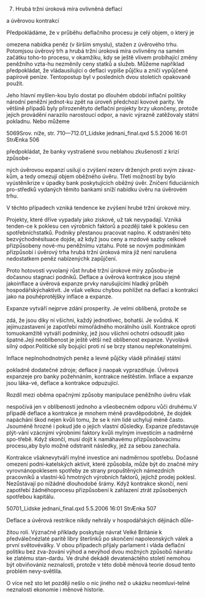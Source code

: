 
7. Hrubá tržní úroková míra ovlivněná deflací

a úvěrovou kontrakcí

Předpokládáme, že v průběhu deflačního procesu je celý objem, o který je

omezena nabídka peněz (v širším smyslu), stažen z úvěrového trhu. Potomjsou úvěrový trh a hrubá tržní úroková míra ovlivněny na samém začátku toho-to procesu, v okamžiku, kdy se ještě vlivem probíhající změny peněžního vzta-hu nezměnily ceny statků a služeb. Můžeme například předpokládat, že vládausilující o deflaci vypíše půjčku a zničí vypůjčené papírové peníze. Tentopostup byl v posledních dvou stoletích opakovaně použit.

Jeho hlavní myšlen-kou bylo dostat po dlouhém období inflační politiky národní peněžní jednot-ku zpět na úroveň předchozí kovové parity. Ve většině případů byly přirozenětyto deflační projekty brzy ukončeny, protože jejich provádění narazilo narostoucí odpor, a navíc výrazně zatěžovaly státní pokladnu. Nebo můžeme

5069Srov. níže, str. 710—712.01_Lidske jednani_final.qxd 5.5.2006 16:01 StrÆnka 506

předpokládat, že banky vystrašené svou neblahou zkušeností z krizí způsobe-

ných úvěrovou expanzí usilují o zvýšení rezerv držených proti svým závaz-kům, a tedy omezují objem oběžného úvěru. Třetí možností by bylo vyústěníkrize v úpadky bank poskytujících oběžný úvěr. Zničení fiduciárních pro-středků vydaných těmito bankami sníží nabídku úvěru na úvěrovém trhu.

V těchto případech vzniká tendence ke zvýšení hrubé tržní úrokové míry.

Projekty, které dříve vypadaly jako ziskové, už tak nevypadají. Vzniká tenden-ce k poklesu cen výrobních faktorů a později také k poklesu cen spotřebníchstatků. Podniky přestanou pracovat naplno. K odstranění této bezvýchodnésituace dojde, až když jsou ceny a mzdové sazby celkově přizpůsobeny nové-mu peněžnímu vztahu. Poté se novým podmínkám přizpůsobí i úvěrový trha hrubá tržní úroková míra již není narušena nedostatkem peněz nabízenýchk zapůjčení.

Proto hotovostí vyvolaný růst hrubé tržní úrokové míry způsobu-je dočasnou stagnaci podniků. Deflace a úvěrová kontrakce jsou stejně jakoinflace a úvěrová expanze prvky narušujícími hladký průběh hospodářskýchaktivit. Je však velkou chybou pohlížet na deflaci a kontrakci jako na pouhéprotějšky inflace a expanze.

Expanze vytváří nejprve zdání prosperity. Je velmi oblíbená, protože se

zdá, že jsou díky ní všichni, každý jednotlivec, bohatší. Je svůdná. K jejímuzastavení je zapotřebí mimořádného morálního úsilí. Kontrakce oproti tomuokamžitě vytváří podmínky, jež jsou všichni ochotni odsoudit jako špatné.Její neoblíbenost je ještě větší než oblíbenost expanze. Vyvolává silný odpor.Politické síly bojující proti ní se brzy stanou nepřekonatelnými.

Inflace neplnohodnotných peněz a levné půjčky vládě přinášejí státní

pokladně dodatečné zdroje; deflace ji naopak vyprazdňuje. Úvěrová expanzeje pro banky požehnáním, kontrakce neštěstím. Inflace a expanze jsou láka-vé, deflace a kontrakce odpuzující.

Rozdíl mezi oběma opačnými způsoby manipulace peněžního úvěru však

nespočívá jen v oblíbenosti jednoho a všeobecném odporu vůči druhému.V případě deflace a kontrakce je mnohem méně pravděpodobné, že dojdek napáchání škod nejen kvůli tomu, že se k nim lidé uchylují méně často. Jsouméně hrozné i pokud jde o jejich vlastní důsledky. Expanze představuje plýt-vání vzácnými výrobními faktory kvůli mylným investicím a nadměrné spo-třebě. Když skončí, musí dojít k namáhavému přizpůsobovacímu procesu,aby bylo možné odstranit následky, jež za sebou zanechala.

Kontrakce všaknevytváří mylné investice ani nadměrnou spotřebu. Dočasné omezení podni-katelských aktivit, které způsobila, může být do značné míry vyrovnánopoklesem spotřeby ze strany propuštěných námezdních pracovníků a vlastní-ků hmotných výrobních faktorů, jejichž prodej poklesl. Nezůstávají po nížádné dlouhodobé šrámy. Když kontrakce skončí, není zapotřebí žádnéhoprocesu přizpůsobení k zahlazení ztrát způsobených spotřebou kapitálu.

50701_Lidske jednani_final.qxd 5.5.2006 16:01 StrÆnka 507

Deflace a úvěrová restrikce nikdy nehrály v hospodářských dějinách důle-

žitou roli. Význačné příklady poskytuje návrat Velké Británie k předválečnézlaté paritě libry šterlinků po skončení napoleonských válek a první světovéválky. V obou případech přijaly parlament i vláda deflační politiku bez zva-žování výhod a nevýhod dvou možných způsobů návratu ke zlatému stan-dardu. Ve druhé dekádě devatenáctého století nemohou být obviňovániz neznalosti, protože v této době měnová teorie dosud tento problém nevy-světlila.

O více než sto let později nešlo o nic jiného než o ukázku neomluvi-telné neznalosti ekonomie i měnové historie.
